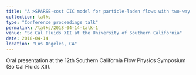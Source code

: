 ```yaml
---
title: "A >SPARSE-cost CIC model for particle-laden flows with two-way inter-phase coupling"
collection: talks
type: "Conference proceedings talk"
permalink: /talks/2018-04-14-talk-1
venue: "So Cal Fluids XII at the University of Southern California"
date: 2018-04-14
location: "Los Angeles, CA"
---
```


Oral presentation at the 12th Southern California Flow Physics Symposium (So Cal Fluids XII). 
